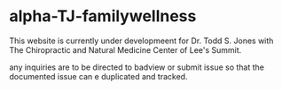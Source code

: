 # alpha-TJ-familywellness

This website is currently under developmeent for Dr. Todd S. Jones with 
The Chiropractic and Natural Medicine Center of Lee's Summit.

any inquiries are to be directed to badview or submit issue so that the documented issue can e duplicated and tracked.

